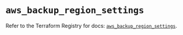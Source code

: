 # `aws_backup_region_settings`

Refer to the Terraform Registry for docs: [`aws_backup_region_settings`](https://registry.terraform.io/providers/hashicorp/aws/5.37.0/docs/resources/backup_region_settings).
